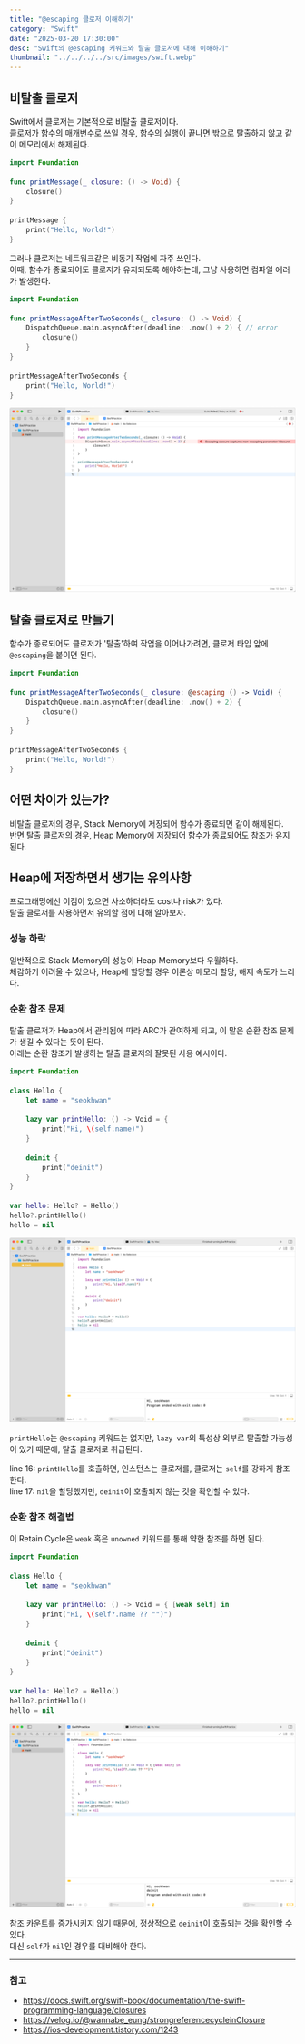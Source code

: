 ```yaml
---
title: "@escaping 클로저 이해하기"
category: "Swift"
date: "2025-03-20 17:30:00"
desc: "Swift의 @escaping 키워드와 탈출 클로저에 대해 이해하기"
thumbnail: "../../../../src/images/swift.webp"
---
```


## 비탈출 클로저

Swift에서 클로저는 기본적으로 비탈출 클로저이다.<br>
클로저가 함수의 매개변수로 쓰일 경우, 함수의 실행이 끝나면 밖으로 탈출하지 않고 같이 메모리에서 해제된다.

```swift
import Foundation

func printMessage(_ closure: () -> Void) {
    closure()
}

printMessage {
    print("Hello, World!")
}
```

그러나 클로저는 네트워크같은 비동기 작업에 자주 쓰인다.<br>
이때, 함수가 종료되어도 클로저가 유지되도록 해야하는데, 그냥 사용하면 컴파일 에러가 발생한다.

```swift
import Foundation

func printMessageAfterTwoSeconds(_ closure: () -> Void) {
    DispatchQueue.main.asyncAfter(deadline: .now() + 2) { // error
        closure()
    }
}

printMessageAfterTwoSeconds {
    print("Hello, World!")
}
```

![alt text](image.png)

## 탈출 클로저로 만들기

함수가 종료되어도 클로저가 '탈출'하여 작업을 이어나가려면, 클로저 타입 앞에 `@escaping`을 붙이면 된다.

```swift
import Foundation

func printMessageAfterTwoSeconds(_ closure: @escaping () -> Void) {
    DispatchQueue.main.asyncAfter(deadline: .now() + 2) {
        closure()
    }
}

printMessageAfterTwoSeconds {
    print("Hello, World!")
}
```

## 어떤 차이가 있는가?

비탈출 클로저의 경우, Stack Memory에 저장되어 함수가 종료되면 같이 해제된다.<br>
반면 탈출 클로저의 경우, Heap Memory에 저장되어 함수가 종료되어도 참조가 유지된다.

## Heap에 저장하면서 생기는 유의사항

프로그래밍에선 이점이 있으면 사소하더라도 cost나 risk가 있다.<br>
탈출 클로저를 사용하면서 유의할 점에 대해 알아보자.

### 성능 하락

일반적으로 Stack Memory의 성능이 Heap Memory보다 우월하다.<br>
체감하기 어려울 수 있으나, Heap에 할당할 경우 이론상 메모리 할당, 해제 속도가 느리다.

### 순환 참조 문제

탈출 클로저가 Heap에서 관리됨에 따라 ARC가 관여하게 되고, 이 말은 순환 참조 문제가 생길 수 있다는 뜻이 된다.<br>
아래는 순환 참조가 발생하는 탈출 클로저의 잘못된 사용 예시이다.

```swift
import Foundation

class Hello {
    let name = "seokhwan"

    lazy var printHello: () -> Void = {
        print("Hi, \(self.name)")
    }

    deinit {
        print("deinit")
    }
}

var hello: Hello? = Hello()
hello?.printHello()
hello = nil
```

![alt text](image-1.png)

`printHello`는 `@escaping` 키워드는 없지만, `lazy var`의 특성상 외부로 탈출할 가능성이 있기 때문에, 탈출 클로저로 취급된다.

line 16: `printHello`를 호출하면, 인스턴스는 클로저를, 클로저는 `self`를 강하게 참조한다.<br>
line 17:  `nil`을 할당했지만, `deinit`이 호출되지 않는 것을 확인할 수 있다.

### 순환 참조 해결법

이 Retain Cycle은 `weak` 혹은 `unowned` 키워드를 통해 약한 참조를 하면 된다.<br>

```swift
import Foundation

class Hello {
    let name = "seokhwan"

    lazy var printHello: () -> Void = { [weak self] in
        print("Hi, \(self?.name ?? "")")
    }

    deinit {
        print("deinit")
    }
}

var hello: Hello? = Hello()
hello?.printHello()
hello = nil
```

![alt text](image-2.png)

참조 카운트를 증가시키지 않기 때문에, 정상적으로 `deinit`이 호출되는 것을 확인할 수 있다.<br>
대신 `self`가 `nil`인 경우를 대비해야 한다.

---

### 참고

- https://docs.swift.org/swift-book/documentation/the-swift-programming-language/closures
- https://velog.io/@wannabe_eung/strongreferencecycleinClosure
- https://ios-development.tistory.com/1243

